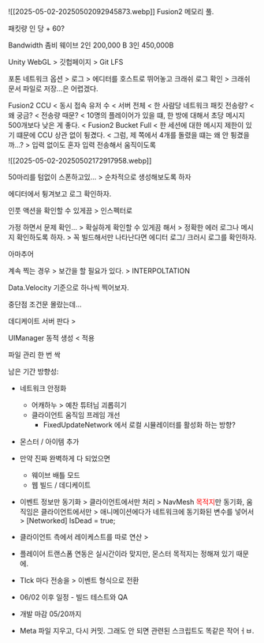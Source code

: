 ![[2025-05-02-20250502092945873.webp]]
Fusion2 메모리 풀.

패킷량 인 당 + 60?

Bandwidth 좀비 웨이브 2인 200,000 B 3인 450,000B

Unity WebGL > 깃헙페이지 > Git LFS

포톤 네트워크 옵션 > 로그 > 에디터를 호스트로 뛰어놓고 크래쉬 로그 확인  > 크래쉬 문서 파일로 저장...은 어렵겠다.

Fusion2 CCU < 동시 접속 유저 수 < 서버 전체 < 한 사람당 네트워크 패킷 전송량? < 왜 궁금? < 전송량 때문? < 10명의 플레이어가 있을 떄, 한 방에 대해서 초당 메시지 500개보다 낮은 게 좋다. < Fusion2 Bucket Full < 한 세션에 대한 메시지 제한이 있기 떄문에 CCU 상관 없이 튕겼다. < 그럼, 제 쪽에서 4개를 돌렸을 떄는 왜 안 튕겼을까...? > 입력 없이도 혼자 입력 전송해서 움직이도록

![[2025-05-02-20250502172917958.webp]]

50마리를 텀없이 스폰하고있... > 순차적으로 생성해보도록 하자 

에디터에서 튕겨보고 로그 확인하자.

인풋 액션을 확인할 수 있게끔 > 인스펙터로

가정 하면서 문제 확인... > 확실하게 확인할 수 있게끔 해서 > 정확한 에러 로그나 메시지 확인하도록 하자. > 꼭 빌드해서만 나타난다면 에디터 로그/ 크러시 로그를 확인하자. 

아마추어 

계속 찍는 경우 > 보간을 할 필요가 있다. > INTERPOLTATION 

Data.Velocity 기준으로 하나씩 찍어보자.

중단점 조건문 몰랐는데...

데디케이트 서버 판다 > 

UIManager 동적 생성 < 적용 

파일 관리 한 번 싹

남은 기간 방향성:
- 네트워크 안정화
	- 어캐하누 > 예찬 튜텨님 괴롭히기
	- 클라이언트 움직임 프레임 개선
		- FixedUpdateNetwork 에서 로컬 시뮬레이터를 활성화 하는 방향?
- 몬스터 / 아이템 추가

- 만약 진짜 완벽하게 다 되었으면
	- 웨이브 배틀 모드
	- 웹 빌드 / 데디케이트

- 이벤트 정보만 동기화 > 클라이언트에서만 처리 > NavMesh <font color="#ff0000">목적지</font>만 동기화, 움직임은 클라이언트에서만 > 애니메이션에다가 네트워크에 동기화된 변수를 넣어서 > [Networked] IsDead = true;

- 클라이언트 측에서 레이케스트를 따로 연산 > 

- 플레이어 트랜스폼 연동은 실시간이라 맞지만, 몬스터 목적지는 정해져 있기 때문에.

- TIck 마다 전송을 > 이벤트 형식으로 전환

- 06/02 이후 일정 - 빌드 테스트와 QA

- 개발 마감 05/20까지

- Meta 파일 지우고, 다시 커밋. 그래도 안 되면 관련된 스크립트도 똑같은 작어ㅓㅂ.